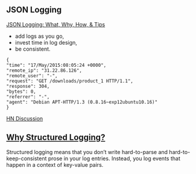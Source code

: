 
## JSON Logging

[JSON Logging: What, Why, How, & Tips](https://coralogix.com/blog/json-logging-why-how-what-tips/)

- add logs as you go, 
- invest time in log design,
- be consistent.

```
{
"time": "17/May/2015:08:05:24 +0000",
"remote_ip": "31.22.86.126",
"remote_user": "-",
"request": "GET /downloads/product_1 HTTP/1.1",
"response": 304,
"bytes": 0,
"referrer": "-",
"agent": "Debian APT-HTTP/1.3 (0.8.16~exp12ubuntu10.16)"
}
```

[HN Discussion](https://news.ycombinator.com/item?id=32800598)

## [Why Structured Logging?](https://www.structlog.org/en/stable/why.html)

Structured logging means that you don’t write hard-to-parse and hard-to-keep-consistent prose in your log entries. Instead, you log events that happen in a context of key-value pairs.
